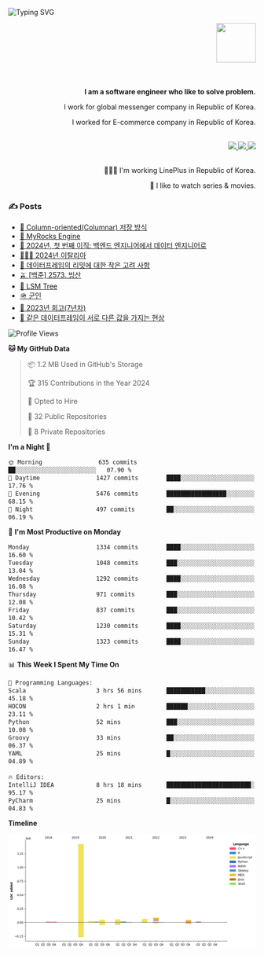 ![Typing SVG](https://readme-typing-svg.herokuapp.com/?lines=Hello,+I'm+Changkwon+😎&height=150&width=1024&size=40&color=458588&background=282828&center=true&vCenter=true&multiline=false&duration=2000&pause=0)

<div align=right>
  <a href="https://github.com/devxb/gitanimals">
    <img
      src="https://render.gitanimals.org/lines/spearkkk?pet-id=624227435622945015"
      width="80"
      height="80"
    />
  </a>
  <br/>
  <br/>  
  <br/>
  
  **I am a software engineer who like to solve problem.**<br/>

  I work for global messenger company in Republic of Korea.<br/> 
  
  I worked for E-commerce company in Republic of Korea.<br/>
  <br/>

  <a href="https://www.linkedin.com/in/spearkkk/" target="_blank">
    <img src="https://img.shields.io/badge/LinkedIn-305D61.svg?&style=for-the-badge&logo=linkedin&logoColor=ffffff&labelColor=305D61&logoWidth=20"/>
  </a>
  <a href="http://spearkkk.dev/en/resume/" target="_blank">
    <img src="https://img.shields.io/badge/resume-305D61.svg?&style=for-the-badge&logo=ReadtheDocs&logoColor=ffffff&labelColor=305D61&logoWidth=20"/>
  </a>
  <a href="https://spearkkk.dev/" target="_blank">
    <img src="https://img.shields.io/badge/blog-305D61.svg?&style=for-the-badge&logo=ReadtheDocs&logoColor=ffffff&labelColor=305D61&logoWidth=20"/>
  </a>
  
  <br/>
  <br/>
  
  👨🏼‍💻 I'm working LinePlus in Republic of Korea.
  <br/>
  
  🍿 I like to watch series & movies.
  <br/>

</div>
  
<div align=left>
  
  <div>
    
  ### ✍️ Posts
    
  </div>
  
  <!-- BLOGPOSTS:START -->
- [🥖 Column-oriented(Columnar) 저장 방식](https://spearkkk.dev/column-oriented)
- [🍓 MyRocks Engine](https://spearkkk.dev/my-rocks_engine)
- [📝 2024년, 첫 번째 이직: 백엔드 엔지니어에서 데이터 엔지니어로](https://spearkkk.dev/2024-first-changing-company-from-backend-to-data-engineer)
- [🧑🏼‍🍳 2024년 이탈리아](https://spearkkk.dev/2024-italy)
- [🍄 데이터프레임의 리밋에 대한 작은 고려 사항](https://spearkkk.dev/dataframe-limit)
- [🫒 [백준] 2573. 빙산](https://spearkkk.dev/%EB%B0%B1%EC%A4%80-2573-%EB%B9%99%EC%82%B0)
- [🌽 LSM Tree](https://spearkkk.dev/lsm-tree)
- [🪖 군인](https://spearkkk.dev/soldier)
- [📝 2023년 회고(7년차)](https://spearkkk.dev/7%EB%85%84%EC%B0%A8-%ED%9A%8C%EA%B3%A0)
- [🍞 같은 데이터프레임이 서로 다른 값을 가지는 현상](https://spearkkk.dev/two-dataframe-have-another-value)
<!-- BLOGPOSTS:END -->

  
<!--START_SECTION:waka-->
![Profile Views](http://img.shields.io/badge/Profile%20Views-0-blue)

**🐱 My GitHub Data** 

> 📦 1.2 MB Used in GitHub's Storage 
 > 
> 🏆 315 Contributions in the Year 2024
 > 
> 💼 Opted to Hire
 > 
> 📜 32 Public Repositories 
 > 
> 🔑 8 Private Repositories 
 > 
**I'm a Night 🦉** 

```text
🌞 Morning                635 commits         ██░░░░░░░░░░░░░░░░░░░░░░░   07.90 % 
🌆 Daytime                1427 commits        ████░░░░░░░░░░░░░░░░░░░░░   17.76 % 
🌃 Evening                5476 commits        █████████████████░░░░░░░░   68.15 % 
🌙 Night                  497 commits         ██░░░░░░░░░░░░░░░░░░░░░░░   06.19 % 
```
📅 **I'm Most Productive on Monday** 

```text
Monday                   1334 commits        ████░░░░░░░░░░░░░░░░░░░░░   16.60 % 
Tuesday                  1048 commits        ███░░░░░░░░░░░░░░░░░░░░░░   13.04 % 
Wednesday                1292 commits        ████░░░░░░░░░░░░░░░░░░░░░   16.08 % 
Thursday                 971 commits         ███░░░░░░░░░░░░░░░░░░░░░░   12.08 % 
Friday                   837 commits         ███░░░░░░░░░░░░░░░░░░░░░░   10.42 % 
Saturday                 1230 commits        ████░░░░░░░░░░░░░░░░░░░░░   15.31 % 
Sunday                   1323 commits        ████░░░░░░░░░░░░░░░░░░░░░   16.47 % 
```


📊 **This Week I Spent My Time On** 

```text
💬 Programming Languages: 
Scala                    3 hrs 56 mins       ███████████░░░░░░░░░░░░░░   45.18 % 
HOCON                    2 hrs 1 min         ██████░░░░░░░░░░░░░░░░░░░   23.11 % 
Python                   52 mins             ███░░░░░░░░░░░░░░░░░░░░░░   10.08 % 
Groovy                   33 mins             ██░░░░░░░░░░░░░░░░░░░░░░░   06.37 % 
YAML                     25 mins             █░░░░░░░░░░░░░░░░░░░░░░░░   04.89 % 

🔥 Editors: 
IntelliJ IDEA            8 hrs 18 mins       ████████████████████████░   95.17 % 
PyCharm                  25 mins             █░░░░░░░░░░░░░░░░░░░░░░░░   04.83 % 
```

**Timeline**

![Lines of Code chart](https://raw.githubusercontent.com/spearkkk/spearkkk/main/assets/bar_graph.png)


<!--END_SECTION:waka-->
</div>

